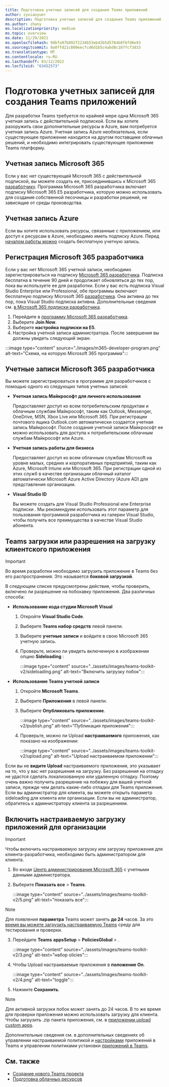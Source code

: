 ```yaml
---
title: Подготовка учетных записей для создания Teams приложений
author: zyxiaoyuer
description: Подготовка учетных записей для создания Teams приложений
ms.author: zhany
ms.localizationpriority: medium
ms.topic: overview
ms.date: 11/29/2021
ms.openlocfilehash: 9dbfa97b892f2234b53eb42b5d5764b8f6fd6e93
ms.sourcegitcommit: 8a0ffd21c800eecfcd6d1b5c4abd8c107fcf3d33
ms.translationtype: MT
ms.contentlocale: ru-RU
ms.lasthandoff: 03/12/2022
ms.locfileid: "63452573"
---
```

# <a name="prepare-accounts-to-build-teams-apps"></a>Подготовка учетных записей для создания Teams приложений

Для разработки Teams требуется по крайней мере одна Microsoft 365 учетная запись с действительной подпиской. Если вы хотите разоружить свои дополнительные ресурсы в Azure, вам потребуется учетная запись Azure. Учетная запись Azure необязательна, если существующее приложение находится на другом поставщике облачных решений, и необходимо интегрировать существующее приложение Teams платформу.

## <a name="microsoft-365-account"></a>Учетная запись Microsoft 365

Если у вас нет существующей Microsoft 365 с действительной подпиской, вы можете создать ее, присоединившись к Microsoft 365 [разработчику](https://developer.microsoft.com/microsoft-365/dev-program). Программа Microsoft 365 разработчика включает подписку Microsoft 365 E5 разработчика, которую можно использовать для создания собственной песочницы и разработки решений, не зависящие от среды производства.

## <a name="azure-account"></a>Учетная запись Azure

Если вы хотите использовать ресурсы, связанные с приложением, или доступ к ресурсам в Azure, необходимо иметь подписку Azure. Перед [началом работы можно](https://azure.microsoft.com/free/) создать бесплатную учетную запись.

## <a name="join-microsoft-365-developer-program"></a>Регистрация Microsoft 365 разработчика

Если у вас нет Microsoft 365 учетной записи, необходимо зарегистрироваться на подписку [Microsoft 365 разработчика](https://developer.microsoft.com/microsoft-365/dev-program). Подписка бесплатна в течение 90 дней и продолжает обновляться до тех пор, пока вы используете ее для разработки. Если у вас есть подписка Visual Studio Enterprise или Professional, обе программы включают бесплатную подписку Microsoft 365 [разработчика](https://aka.ms/MyVisualStudioBenefits). Она активна до тех пор, пока Visual Studio подписка активна. Дополнительные сведения см. [в Microsoft 365 подписки разработчика](https://developer.microsoft.com/microsoft-365/dev-program).

1. Перейдите в [программу Microsoft 365 разработчика](https://developer.microsoft.com/microsoft-365/dev-program).
2. Выберите **Join Now**.
3. Выберите **настройка подписки на E5**.
4. Настройка учетной записи администратора. После завершения вы должны увидеть следующий экран:

:::image type="content" source="./images/m365-developer-program.png" alt-text="Схема, на которую Microsoft 365 программа":::

## <a name="accounts-for-microsoft-365-developer-program"></a>Учетные записи Microsoft 365 разработчика

Вы можете зарегистрироваться в программе для разработчиков с помощью одного из следующих типов учетных записей:

* **Учетная запись Майкрософт для личного использования**

  Предоставляет доступ ко всем потребительским продуктам и облачным службам Майкрософт, таким как Outlook, Messenger, OneDrive, MSN, Xbox Live или Microsoft 365. При регистрации почтового ящика Outlook.com автоматически создается учетная запись Майкрософт. После создания учетной записи Майкрософт ее можно использовать для доступа к потребительским облачным службам Майкрософт или Azure.

* **Учетная запись работы для бизнеса**

  Предоставляет доступ ко всем облачным службам Microsoft на уровне малых, средних и корпоративных предприятий, таким как Azure, Microsoft Intune или Microsoft 365. При регистрации одной из этих служб в качестве организации облачный каталог автоматически Microsoft Azure Active Directory (Azure AD) для представления организации.

* **Visual Studio ID**

  Вы можете создать для Visual Studio Professional или Enterprise подписки . Мы рекомендуем использовать этот параметр для пользования программой разработчика из галереи Visual Studio, чтобы получить все преимущества в качестве Visual Studio абонента.

## <a name="teams-customer-app-upload-or-sideload-permission"></a>Teams загрузки или разрешения на загрузку клиентского приложения

> [!IMPORTANT]
> Во время разработки необходимо загрузить приложение в Teams без его распространения. Это называется **боковой загрузкой**.

В следующем списке предусмотрены действия, чтобы проверить, включено ли разрешение на побохавку приложения. Два различных способа:

* **Использование кода студии Microsoft Visual**

    1. Откройте **Visual Studio Code**.
    1. Выберите **Teams набор средств** левой панели.
    1. Выберите **учетные записи** и войдите в свою Microsoft 365 учетную запись.
    1. Проверьте, можно ли увидеть включенную в изображении опцию **Sideloading** :

       :::image type="content" source="../assets/images/teams-toolkit-v2/sideloading.png" alt-text="Включить загрузку побок":::

* **Использование Teams учетной записи**

    1. Откройте **Microsoft Teams**.
    2. Выберите **Приложения** в левой панели.
    3. Выберите **Опубликовать приложение**.

       :::image type="content" source="../assets/images/teams-toolkit-v2/publish.png" alt-text="Публикация приложения":::

    4. Проверьте, можно ли Upload **настраиваемого** приложения, как показано на изображении:

       :::image type="content" source="../assets/images/teams-toolkit-v2/upload.png" alt-text="Upload настраиваемом приложении":::

Если вы не **видите Upload** настраиваемого приложения, это указывает на то, что у вас нет разрешения на загрузку. Без разрешения на отладку не удастся сделать локализованную или удаленную отладку. Поэтому очень важно получить разрешение на побежку для вашей учетной записи, прежде чем делать какие-либо отладки для Teams приложения. Если вы администратор для клиента, вы можете открыть параметр sideloading для клиента или организации. Если вы не администратор, обратитесь к администратору клиента за разрешением.

## <a name="enable-custom-app-uploading-for-your-organization"></a>Включить настраиваемую загрузку приложений для организации

> [!IMPORTANT]
> Чтобы включить настраиваемую загрузку или загрузку приложения для клиента-разработчика, необходимо быть администратором для клиента.

1. Во входе [Центр администрирования Microsoft 365](https://admin.microsoft.com/Adminportal/Home?source=applauncher#/homepage#/) с учетными данными администратора.

2. Выберите **Показать все** >  **Teams**.

   :::image type="content" source="../assets/images/teams-toolkit-v2/5.png" alt-text="показать все":::

> [!NOTE]
> Для появления **параметра** Teams может занять **до 24** часов. За это [время вы можете загрузить настраиваемую Teams](/microsoftteams/upload-custom-apps) среду для тестирования и проверки.

3. Перейдите **Teams** **appsSetup** >  **PoliciesGlobal** > .

   :::image type="content" source="../assets/images/teams-toolkit-v2/3.png" alt-text="набор olicies":::

4. Чтобы Upload настраиваемые приложения в **положение On**.

   :::image type="content" source="../assets/images/teams-toolkit-v2/4.png" alt-text="toggle":::

5. Нажмите **Сохранить**.

> [!Note]
> Для активной загрузки побок может занять до 24 часов. В то же время для проверки приложения  можно использовать загрузку для клиента. Чтобы загрузить .zip пакета приложения, см. в [приложении upload custom apps](/microsoftteams/teams-app-setup-policies).

Дополнительные сведения см. в дополнительных сведениях об управлении настраиваемой политикой и [настройками](/microsoftteams/teams-custom-app-policies-and-settings) приложений в Teams и управлении политиками установки [приложений в Teams](/microsoftteams/teams-app-setup-policies).

## <a name="see-also"></a>См. также

* [Создание нового Teams проекта](create-new-project.md)
* [Подготовка облачных ресурсов](provision.md)
